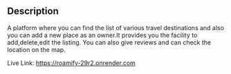 ## Description
A platform where you can find the list of various travel destinations and also you can add a new place as an owner.It provides you the facility to add,delete,edit the listing.
You can also give reviews and can check the location on the map.


Live Link: https://roamify-29r2.onrender.com
